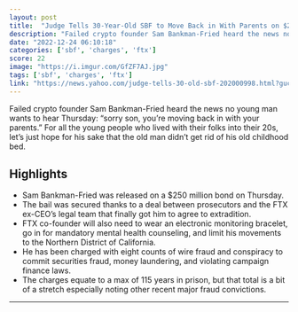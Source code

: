 ```yaml
---
layout: post
title:  "Judge Tells 30-Year-Old SBF to Move Back in With Parents on $250 Million Bail"
description: "Failed crypto founder Sam Bankman-Fried heard the news no young man wants to hear Thursday: “sorry son, you’re moving back in with your parents.” For all the young people who lived with their folks into their 20s, let’s just hope for his sake that the old man didn’t get rid of his old childhood bed."
date: "2022-12-24 06:10:18"
categories: ['sbf', 'charges', 'ftx']
score: 22
image: "https://i.imgur.com/GfZF7AJ.jpg"
tags: ['sbf', 'charges', 'ftx']
link: "https://news.yahoo.com/judge-tells-30-old-sbf-202000998.html?guccounter=1&amp;guce_referrer=aHR0cHM6Ly9kdWNrZHVja2dvLmNvbS8&amp;guce_referrer_sig=AQAAAMMjifBUKQPUtDTgeTy8bYe1RcNE1qp2OGL3EGALZ_RRJXyutL1bh0Wf3Kpgkd4EtQLoqVvspeSDhXB7WAJ0xq2txQFcQI17rb0qmQTS0PBT8GeJK74y5oPNydn9j9AEMdsyNFrOuwZJirVKyTwV5Eo7jXtrncdro7w6vsLIA6P-"
---
```


Failed crypto founder Sam Bankman-Fried heard the news no young man wants to hear Thursday: “sorry son, you’re moving back in with your parents.” For all the young people who lived with their folks into their 20s, let’s just hope for his sake that the old man didn’t get rid of his old childhood bed.

## Highlights

- Sam Bankman-Fried was released on a $250 million bond on Thursday.
- The bail was secured thanks to a deal between prosecutors and the FTX ex-CEO’s legal team that finally got him to agree to extradition.
- FTX co-founder will also need to wear an electronic monitoring bracelet, go in for mandatory mental health counseling, and limit his movements to the Northern District of California.
- He has been charged with eight counts of wire fraud and conspiracy to commit securities fraud, money laundering, and violating campaign finance laws.
- The charges equate to a max of 115 years in prison, but that total is a bit of a stretch especially noting other recent major fraud convictions.

---
